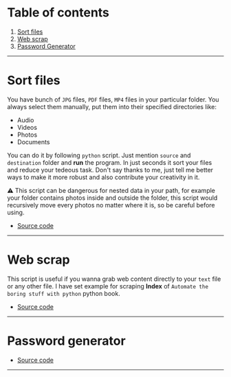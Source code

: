 # Table of contents

1. [Sort files](#sort-files)
2. [Web scrap](#web-scrap)
3. [Password Generator](#password-generator)

---
# Sort files

You have bunch of `JPG` files, `PDF` files, `MP4` files in your particular folder. You always select them manually, put them into their specified directories like:

- Audio
- Videos
- Photos
- Documents

You can do it by following `python` script. Just mention `source` and `destination` folder and **run** the program. In just seconds it sort your files and reduce your tedeous task. Don't say thanks to me, just tell me better ways to make it more robust and also contribute your creativity in it.

:warning: This script can be dangerous for nested data in your path, for example your folder contains photos inside and outside the folder, this script would recursively move every photos no matter where it is, so be careful before using.

- [Source code](./1_Sort-files.py)

---
# Web scrap

This script is useful if you wanna grab web content directly to your `text` file or any other file. I have set example for scraping **Index** of `Automate the boring stuff with python` python book.

- [Source code](./2_Scrap_Web.py)

---
# Password generator

- [Source code](./3_Password_Generator.py)

---
